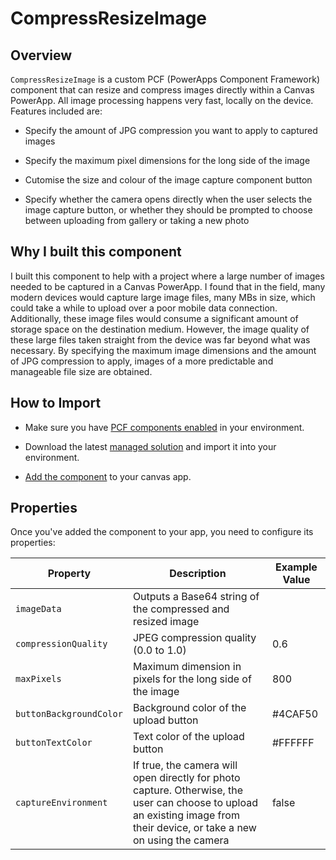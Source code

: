 # CompressResizeImage

## Overview

`CompressResizeImage` is a custom PCF (PowerApps Component Framework) component that can resize and compress images directly within a Canvas PowerApp. All image processing happens very fast, locally on the device. Features included are:

- Specify the amount of JPG compression you want to apply to captured images

- Specify the maximum pixel dimensions for the long side of the image

- Cutomise the size and colour of the image capture component button

- Specify whether the camera opens directly when the user selects the image capture button, or whether they should be prompted to choose between uploading from gallery or taking a new photo

## Why I built this component
I built this component to help with a project where a large number of images needed to be captured in a Canvas PowerApp. I found that in the field, many modern devices would capture large image files, many MBs in size, which could take a while to upload over a poor mobile data connection. Additionally, these image files would consume a significant amount of storage space on the destination medium. However, the image quality of these large files taken straight from the device was far beyond what was necessary. By specifying the maximum image dimensions and the amount of JPG compression to apply, images of a more predictable and manageable file size are obtained.

## How to Import
-   Make sure you have  [PCF components enabled](https://learn.microsoft.com/en-us/power-apps/developer/component-framework/component-framework-for-canvas-apps#enable-the-power-apps-component-framework-feature)  in your environment.

-   Download the latest [managed solution](https://github.com/yannicowie/CompressResizeImage/releases)  and import it into your environment.

-   [Add the component](https://learn.microsoft.com/en-us/power-apps/developer/component-framework/component-framework-for-canvas-apps#add-components-to-a-canvas-app)  to your canvas app.

## Properties
Once you've added the component to your app, you need to configure its properties:

| Property  | Description  |  Example Value |
|---|---|---|
| `imageData`  | Outputs a Base64 string of the compressed and resized image  |   |
| `compressionQuality` | JPEG compression quality (0.0 to 1.0)  | 0.6 |
| `maxPixels`  | Maximum dimension in pixels for the long side of the image  | 800  |
| `buttonBackgroundColor` | Background color of the upload button | #4CAF50 |
| `buttonTextColor` | Text color of the upload button | #FFFFFF |
| `captureEnvironment` | If true, the camera will open directly for photo capture. Otherwise, the user can choose to upload an existing image from their device, or take a new on using the camera | false |
